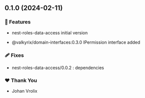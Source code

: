 ## 0.1.0 (2024-02-11)


### 🚀 Features

- nest-roles-data-access initial version

- @valkyrix/domain-interfaces:0.3.0 IPermission interface added


### 🩹 Fixes

- nest-roles-data-access/0.0.2 : dependencies


### ❤️  Thank You

- Johan Vrolix